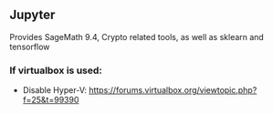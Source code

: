 ## Jupyter
Provides SageMath 9.4, Crypto related tools, as well as sklearn and tensorflow

### If virtualbox is used:
* Disable Hyper-V: https://forums.virtualbox.org/viewtopic.php?f=25&t=99390



